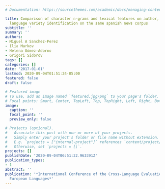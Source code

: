 ```yaml
---
# Documentation: https://sourcethemes.com/academic/docs/managing-content/

title: Comparison of character n-grams and lexical features on author, gender, and
  language variety identification on the same spanish news corpus
subtitle: ''
summary: ''
authors:
- Miguel A Sanchez-Perez
- Ilia Markov
- Helena Gómez-Adorno
- Grigori Sidorov
tags: []
categories: []
date: '2017-01-01'
lastmod: 2020-09-04T01:51:24-05:00
featured: false
draft: false

# Featured image
# To use, add an image named `featured.jpg/png` to your page's folder.
# Focal points: Smart, Center, TopLeft, Top, TopRight, Left, Right, BottomLeft, Bottom, BottomRight.
image:
  caption: ''
  focal_point: ''
  preview_only: false

# Projects (optional).
#   Associate this post with one or more of your projects.
#   Simply enter your project's folder or file name without extension.
#   E.g. `projects = ["internal-project"]` references `content/project/deep-learning/index.md`.
#   Otherwise, set `projects = []`.
projects: []
publishDate: '2020-09-04T06:51:22.963391Z'
publication_types:
- 1
abstract: ''
publication: '*International Conference of the Cross-Language Evaluation Forum for
  European Languages*'
---
```


